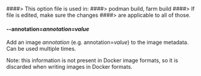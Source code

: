 ####> This option file is used in:
####>   podman build, farm build
####> If file is edited, make sure the changes
####> are applicable to all of those.
#### **--annotation**=*annotation=value*

Add an image *annotation* (e.g. annotation=*value*) to the image metadata. Can
be used multiple times.

Note: this information is not present in Docker image formats, so it is
discarded when writing images in Docker formats.
